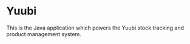 Yuubi
=====

This is the Java application which powers the Yuubi stock tracking and product management system.